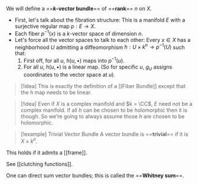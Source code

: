 We will define a ==**$k$-vector bundle**== of ==**rank**== $n$ on $X$. 
- First, let's talk about the fibration structure: This is a manifold $E$ with a surjective regular map $p:E\to X$.
- Each fiber $p^{-1}(x)$ is a $k$-vector space of dimension $n$.
- Let's force all the vector spaces to talk to each other: Every $x\in X$ has a neighborhood $U$ admitting a diffeomorphism $h:U\times k^n\to p^{-1}(U)$ such that:
	1. First off, for all $u$, $h(u, \bullet)$ maps into $p^{-1}(u)$.
	2. For all $u$, $h(u,\bullet)$ is a linear map. (So for specific $u$, $g_U$ assigns coordinates to the vector space at $u$).

>[!idea]
>This is exactly the definition of a [[Fiber Bundle]] except that the $h$ map needs to be linear.

>[!idea]
> Even if $X$ is a complex manifold and $k = \CC$, $E$ need not be a complex manifold. If all $h$ can be chosen to be holomorphic then it is though. So we're going to always assume those $h$ are chosen to be holomorphic.

>[!example] Trivial Vector Bundle
>A vector bundle is ==**trivial**== if it is $X\times k^n$.

This holds if it admits a [[frame]].

See [[clutching functions]].

One can direct sum vector bundles; this is called the ==**Whitney sum**==.
